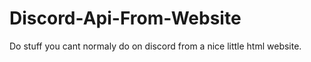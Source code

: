 # Discord-Api-From-Website
 Do stuff you cant normaly do on discord from a nice little html website.
